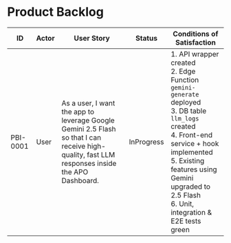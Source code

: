 # Product Backlog

| ID | Actor | User Story | Status | Conditions of Satisfaction |
|----|-------|------------|--------|----------------------------|
| PBI-0001 | User | As a user, I want the app to leverage Google Gemini 2.5 Flash so that I can receive high-quality, fast LLM responses inside the APO Dashboard. | InProgress | 1. API wrapper created<br>2. Edge Function `gemini-generate` deployed<br>3. DB table `llm_logs` created<br>4. Front-end service + hook implemented<br>5. Existing features using Gemini upgraded to 2.5 Flash<br>6. Unit, integration & E2E tests green |
